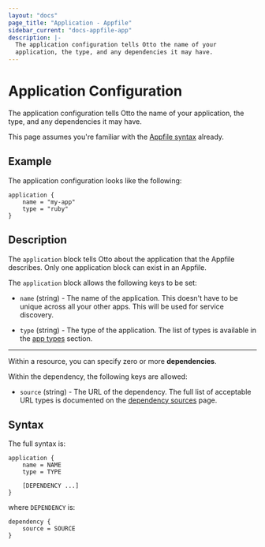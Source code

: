 ```yaml
---
layout: "docs"
page_title: "Application - Appfile"
sidebar_current: "docs-appfile-app"
description: |-
  The application configuration tells Otto the name of your
  application, the type, and any dependencies it may have.
---
```


# Application Configuration

The application configuration tells Otto the name of your
application, the type, and any dependencies it may have.

This page assumes you're familiar with the
[Appfile syntax](/docs/appfile/syntax.html) already.

## Example

The application configuration looks like the following:

```
application {
    name = "my-app"
    type = "ruby"
}
```

## Description

The `application` block tells Otto about the application that the
Appfile describes. Only one application block can exist in an Appfile.

The `application` block allows the following keys to be set:

  * `name` (string) - The name of the application. This doesn't have
      to be unique across all your other apps. This will be used for
      service discovery.

  * `type` (string) - The type of the application. The list of types
      is available in the [app types](/docs/apps) section.

-------------

Within a resource, you can specify zero or more **dependencies**.

Within the dependency, the following keys are allowed:

  * `source` (string) - The URL of the dependency. The full list of
      acceptable URL types is documented on the
      [dependency sources](/docs/appfile/dep-sources.html) page.

## Syntax

The full syntax is:

```
application {
	name = NAME
	type = TYPE

	[DEPENDENCY ...]
}
```

where `DEPENDENCY` is:

```
dependency {
	source = SOURCE
}
```
